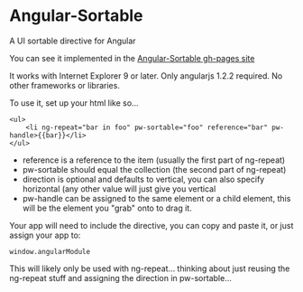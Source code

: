Angular-Sortable
================

A UI sortable directive for Angular

You can see it implemented in the [Angular-Sortable gh-pages site](http://willsp.github.io/Angular-Sortable)

It works with Internet Explorer 9 or later. Only angularjs 1.2.2 required. No other
frameworks or libraries.

To use it, set up your html like so...

    <ul>
        <li ng-repeat="bar in foo" pw-sortable="foo" reference="bar" pw-handle>{{bar}}</li>
    </ul>

* reference is a reference to the item (usually the first part of ng-repeat)
* pw-sortable should equal the collection (the second part of ng-repeat)
* direction is optional and defaults to vertical, you can also specify
horizontal (any other value will just give you vertical
* pw-handle can be assigned to the same element or a child element, this will
be the element you "grab" onto to drag it.

Your app will need to include the directive, you can copy and paste it, or just
assign your app to:

    window.angularModule

This will likely only be used with ng-repeat... thinking about just reusing the ng-repeat stuff and assigning the direction in pw-sortable...

